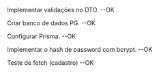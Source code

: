 Implementar validações no DTO. --OK

Criar banco de dados PG. --OK

Configurar Prisma. --OK

Implementar o hash de password com bcrypt. --OK

Teste de fetch (cadastro)  --OK

